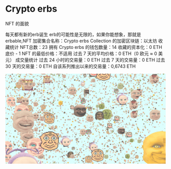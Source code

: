 # Crypto erbs

NFT 的面貌

每天都有新的erb诞生 erb的可能性是无限的，如果你能想象，那就是erbable,NFT 加密集合名称：Crypto erbs
Collection 的加密区块链：以太坊
收藏统计
NFT总数：23
拥有 Crypto erbs 的钱包数量：14
收藏的资本化：0 ETH
底价 - 1 NFT 的最低价格：不适用
过去 7 天的平均价格：0 ETH（0 欧元 ≈ 0 美元）
成交量统计
过去 24 小时的交易量：0 ETH
过去 7 天的交易量：0 ETH
过去 30 天的交易量：0 ETH
自该系列推出以来的交易量：0,6743 ETH

![NFT](unnamed.png)
